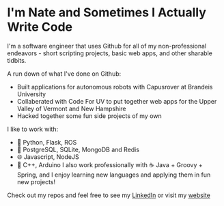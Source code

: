 # I'm Nate and Sometimes I Actually Write Code

I'm a software engineer that uses Github for all of my non-professional endeavors - short scripting projects, basic web apps, and other sharable tidbits.

A run down of what I've done on Github:
* Built applications for autonomous robots with Capusrover at Brandeis University
* Collaberated with Code For UV to put together web apps for the Upper Valley of Vermont and New Hampshire
* Hacked together some fun side projects of my own

I like to work with:
* 🐍 Python, Flask, ROS
* 💾 PostgreSQL, SQLite, MongoDB and Redis
* 🌐 Javascript, NodeJS
* 🤖 C++, Arduino
I also work professionally with ☕ Java + Groovy + Spring, and I enjoy learning new languages and applying them in fun new projects!

Check out my repos and feel free to see my [LinkedIn](https://linkedin.com/in/natedimick) or visit my [website](https://natedimick.com)
